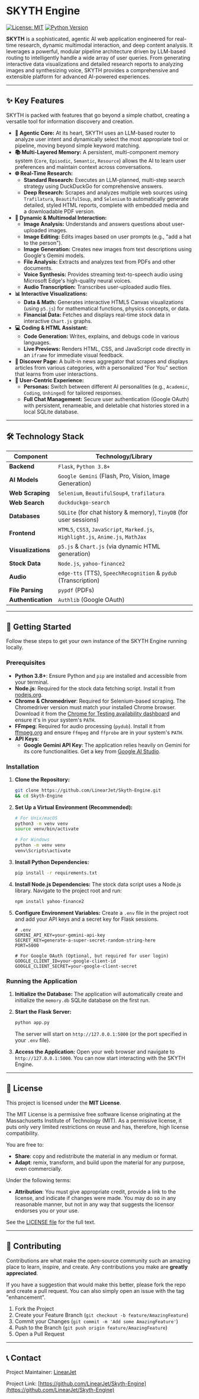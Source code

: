 # SKYTH Engine

[![License: MIT](https://img.shields.io/badge/License-MIT-yellow.svg)](https://opensource.org/licenses/MIT)
[![Python Version](https://img.shields.io/badge/Python-3.8+-blue.svg)](https://www.python.org/downloads/)


**SKYTH** is a sophisticated, agentic AI web application engineered for real-time research, dynamic multimodal interaction, and deep content analysis. It leverages a powerful, modular pipeline architecture driven by LLM-based routing to intelligently handle a wide array of user queries. From generating interactive data visualizations and detailed research reports to analyzing images and synthesizing voice, SKYTH provides a comprehensive and extensible platform for advanced AI-powered experiences.



---

## ✨ Key Features

SKYTH is packed with features that go beyond a simple chatbot, creating a versatile tool for information discovery and creation.

-   **🧠 Agentic Core:** At its heart, SKYTH uses an LLM-based router to analyze user intent and dynamically select the most appropriate tool or pipeline, moving beyond simple keyword matching.
-   **📚 Multi-Layered Memory:** A persistent, multi-component memory system (`Core`, `Episodic`, `Semantic`, `Resource`) allows the AI to learn user preferences and maintain context across conversations.
-   **🌐 Real-Time Research:**
    -   **Standard Research:** Executes an LLM-planned, multi-step search strategy using DuckDuckGo for comprehensive answers.
    -   **Deep Research:** Scrapes and analyzes multiple web sources using `Trafilatura`, `BeautifulSoup`, and `Selenium` to automatically generate detailed, styled HTML reports, complete with embedded media and a downloadable PDF version.
-   **🎨 Dynamic & Multimodal Interaction:**
    -   **Image Analysis:** Understands and answers questions about user-uploaded images.
    -   **Image Editing:** Edits images based on user prompts (e.g., "add a hat to the person").
    -   **Image Generation:** Creates new images from text descriptions using Google's Gemini models.
    -   **File Analysis:** Extracts and analyzes text from PDFs and other documents.
    -   **Voice Synthesis:** Provides streaming text-to-speech audio using Microsoft Edge's high-quality neural voices.
    -   **Audio Transcription:** Transcribes user-uploaded audio files.
-   **📊 Interactive Visualizations:**
    -   **Data & Math:** Generates interactive HTML5 Canvas visualizations (using `p5.js`) for mathematical functions, physics concepts, or data.
    -   **Financial Data:** Fetches and displays real-time stock data in interactive `Chart.js` graphs.
-   **💻 Coding & HTML Assistant:**
    -   **Code Generation:** Writes, explains, and debugs code in various languages.
    -   **Live Previews:** Renders HTML, CSS, and JavaScript code directly in an `iframe` for immediate visual feedback.
-   **📰 Discover Page:** A built-in news aggregator that scrapes and displays articles from various categories, with a personalized "For You" section that learns from user interactions.
-   **👤 User-Centric Experience:**
    -   **Personas:** Switch between different AI personalities (e.g., `Academic`, `Coding`, `Unhinged`) for tailored responses.
    -   **Full Chat Management:** Secure user authentication (Google OAuth) with persistent, renameable, and deletable chat histories stored in a local SQLite database.

---

## 🛠️ Technology Stack

| Component         | Technology/Library                                                                                                             |
| ----------------- | ------------------------------------------------------------------------------------------------------------------------------ |
| **Backend**       | `Flask`, `Python 3.8+`                                                                                                         |
| **AI Models**     | `Google Gemini` (Flash, Pro, Vision, Image Generation)                                                                         |
| **Web Scraping**  | `Selenium`, `BeautifulSoup4`, `trafilatura`                                                                                    |
| **Web Search**    | `duckduckgo-search`                                                                                                            |
| **Databases**     | `SQLite` (for chat history & memory), `TinyDB` (for user sessions)                                                             |
| **Frontend**      | `HTML5`, `CSS3`, `JavaScript`, `Marked.js`, `Highlight.js`, `Anime.js`, `MathJax`                                              |
| **Visualizations**| `p5.js` & `Chart.js` (via dynamic HTML generation)                                                                             |
| **Stock Data**    | `Node.js`, `yahoo-finance2`                                                                                                    |
| **Audio**         | `edge-tts` (TTS), `SpeechRecognition` & `pydub` (Transcription)                                                                |
| **File Parsing**  | `pypdf` (PDFs)                                                                                                                 |
| **Authentication**| `Authlib` (Google OAuth)                                                                                                       |

---

## 🚀 Getting Started

Follow these steps to get your own instance of the SKYTH Engine running locally.

### Prerequisites

-   **Python 3.8+**: Ensure Python and `pip` are installed and accessible from your terminal.
-   **Node.js**: Required for the stock data fetching script. Install it from [nodejs.org](https://nodejs.org/).
-   **Chrome & Chromedriver**: Required for Selenium-based scraping. The Chromedriver version must match your installed Chrome browser. Download it from the [Chrome for Testing availability dashboard](https://googlechromelabs.github.io/chrome-for-testing/) and ensure it's in your system's `PATH`.
-   **FFmpeg**: Required for audio processing (`pydub`). Install it from [ffmpeg.org](https://ffmpeg.org/download.html) and ensure `ffmpeg` and `ffprobe` are in your system's `PATH`.
-   **API Keys**:
    -   **Google Gemini API Key**: The application relies heavily on Gemini for its core functionalities. Get a key from [Google AI Studio](https://aistudio.google.com/app/apikey).

### Installation

1.  **Clone the Repository:**
    ```bash
    git clone https://github.com/LinearJet/Skyth-Engine.git
    && cd Skyth-Engine
    ```

2.  **Set Up a Virtual Environment (Recommended):**
    ```bash
    # For Unix/macOS
    python3 -m venv venv
    source venv/bin/activate

    # For Windows
    python -m venv venv
    venv\Scripts\activate
    ```

3.  **Install Python Dependencies:**
    ```bash
    pip install -r requirements.txt
    ```

4.  **Install Node.js Dependencies:**
    The stock data script uses a Node.js library. Navigate to the project root and run:
    ```bash
    npm install yahoo-finance2
    ```

5.  **Configure Environment Variables:**
    Create a `.env` file in the project root and add your API keys and a secret key for Flask sessions.
    ```env
    # .env
    GEMINI_API_KEY=your-gemini-api-key
    SECRET_KEY=generate-a-super-secret-random-string-here
    PORT=5000
    
    # For Google OAuth (Optional, but required for user login)
    GOOGLE_CLIENT_ID=your-google-client-id
    GOOGLE_CLIENT_SECRET=your-google-client-secret
    ```

### Running the Application

1.  **Initialize the Database:**
    The application will automatically create and initialize the `memory.db` SQLite database on the first run.

2.  **Start the Flask Server:**
    ```bash
    python app.py
    ```
    The server will start on `http://127.0.0.1:5000` (or the port specified in your `.env` file).

3.  **Access the Application:**
    Open your web browser and navigate to `http://127.0.0.1:5000`. You can now start interacting with the SKYTH Engine.

---

## 📜 License

This project is licensed under the **MIT License**.

The MIT License is a permissive free software license originating at the Massachusetts Institute of Technology (MIT). As a permissive license, it puts only very limited restrictions on reuse and has, therefore, high license compatibility.

You are free to:
-   **Share**: copy and redistribute the material in any medium or format.
-   **Adapt**: remix, transform, and build upon the material for any purpose, even commercially.

Under the following terms:
-   **Attribution**: You must give appropriate credit, provide a link to the license, and indicate if changes were made. You may do so in any reasonable manner, but not in any way that suggests the licensor endorses you or your use.

See the [LICENSE file](https://opensource.org/licenses/MIT) for the full text.

---

## 🤝 Contributing

Contributions are what make the open-source community such an amazing place to learn, inspire, and create. Any contributions you make are **greatly appreciated**.

If you have a suggestion that would make this better, please fork the repo and create a pull request. You can also simply open an issue with the tag "enhancement".

1.  Fork the Project
2.  Create your Feature Branch (`git checkout -b feature/AmazingFeature`)
3.  Commit your Changes (`git commit -m 'Add some AmazingFeature'`)
4.  Push to the Branch (`git push origin feature/AmazingFeature`)
5.  Open a Pull Request

---

## 📞 Contact

Project Maintainer: [LinearJet](https://github.com/LinearJet)

Project Link: [https://github.com/LinearJet/Skyth-Engine](https://github.com/LinearJet/Skyth-Engine)
